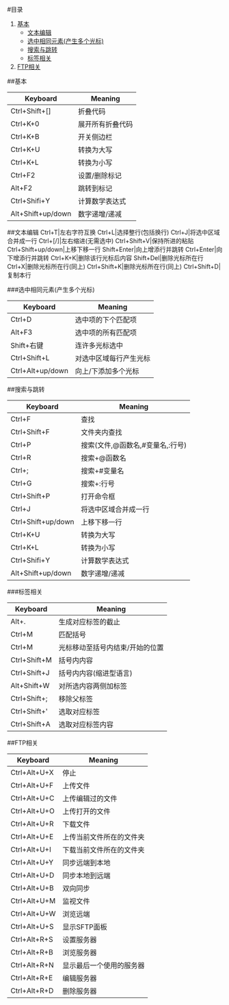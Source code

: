 #目录
1. [基本](#basicm)<br>
	* [文本编辑](#textm)<br>
	* [选中相同元素(产生多个光标)](#selectm)<br>
	* [搜索与跳转](#searchm)<br>
	* [标签相关](#tagsm)<br>
2. [FTP相关](#ftpm)

<span id="basicm"></span>
##基本
>
Keyboard|Meaning
--------|-------
Ctrl+Shift+[]|折叠代码
Ctrl+K+0|展开所有折叠代码
Ctrl+K+B|开关侧边栏
Ctrl+K+U|转换为大写
Ctrl+K+L|转换为小写
Ctrl+F2|设置/删除标记
Alt+F2|跳转到标记
Ctrl+Shifi+Y|计算数学表达式
Alt+Shift+up/down|数字递增/递减

<span id="textm"></span>
>
##文本编辑
Ctrl+T|左右字符互换
Ctrl+L|选择整行(包括换行)
Ctrl+J|将选中区域合并成一行
Ctrl+[/]|左右缩进(无需选中)
Ctrl+Shift+V|保持所进的粘贴
Ctrl+Shift+up/down|上移下移一行
Shift+Enter|向上增添行并跳转
Ctrl+Enter|向下增添行并跳转
Ctrl+K+K|删除该行光标后内容
Shift+Del|删除光标所在行
Ctrl+X|删除光标所在行(同上)
Ctrl+Shift+K|删除光标所在行(同上)
Ctrl+Shift+D|复制本行

<span id="selectm"></span>
###选中相同元素(产生多个光标)
>
Keyboard|Meaning
--------|-------
Ctrl+D|选中项的下个匹配项
Alt+F3|选中项的所有匹配项
Shift+右键|连许多光标选中
Ctrl+Shift+L|对选中区域每行产生光标
Ctrl+Alt+up/down|向上/下添加多个光标

<span id="searchm"></span>
##搜索与跳转
>
Keyboard|Meaning
--------|-------
Ctrl+F|查找
Ctrl+Shift+F|文件夹内查找
Ctrl+P|搜索(文件,@函数名,#变量名,:行号)
Ctrl+R|搜索+@函数名
Ctrl+;|搜索+#变量名
Ctrl+G|搜索+:行号
Ctrl+Shift+P|打开命令框
Ctrl+J|将选中区域合并成一行
Ctrl+Shift+up/down|上移下移一行
Ctrl+K+U|转换为大写
Ctrl+K+L|转换为小写
Ctrl+Shifi+Y|计算数学表达式
Alt+Shift+up/down|数字递增/递减

<span id="tagsm"></span>
###标签相关
>
Keyboard|Meaning
--------|-------
Alt+.|生成对应标签的截止
Ctrl+M|匹配括号
Ctrl+M|光标移动至括号内结束/开始的位置
Ctrl+Shift+M|括号内内容
Ctrl+Shift+J|括号内内容(缩进型语言)
Alt+Shift+W|对所选内容两侧加标签
Ctrl+Shift+;|移除父标签
Ctrl+Shift+'|选取对应标签
Ctrl+Shift+A|选取对应标签内容

<span id="ftpm"></span>
##FTP相关
>
Keyboard|Meaning
--------|-------
Ctrl+Alt+U+X|停止
Ctrl+Alt+U+F|上传文件
Ctrl+Alt+U+C|上传编辑过的文件
Ctrl+Alt+U+O|上传打开的文件
Ctrl+Alt+U+R|下载文件
Ctrl+Alt+U+E|上传当前文件所在的文件夹
Ctrl+Alt+U+I|下载当前文件所在的文件夹
Ctrl+Alt+U+Y|同步远端到本地
Ctrl+Alt+U+D|同步本地到远端
Ctrl+Alt+U+B|双向同步
Ctrl+Alt+U+M|监视文件
Ctrl+Alt+U+W|浏览远端
Ctrl+Alt+U+S|显示SFTP面板
Ctrl+Alt+R+S|设置服务器
Ctrl+Alt+R+B|浏览服务器
Ctrl+Alt+R+N|显示最后一个使用的服务器
Ctrl+Alt+R+E|编辑服务器
Ctrl+Alt+R+D|删除服务器
